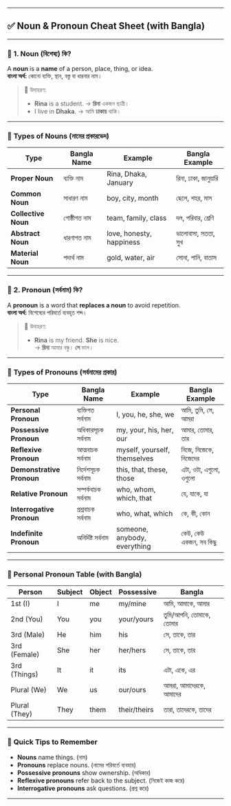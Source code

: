 
---

## ✅ **Noun & Pronoun Cheat Sheet (with Bangla)**

---

### 🔹 **1. Noun (বিশেষ্য) কি?**
A **noun** is a **name** of a person, place, thing, or idea.  
**বাংলা অর্থ:** কোনো ব্যক্তি, স্থান, বস্তু বা ধারনার নাম।

> 📌 উদাহরণ:  
> - **Rina** is a student. → **রিনা** একজন ছাত্রী।  
> - I live in **Dhaka**. → আমি **ঢাকায়** থাকি।

---

### 🔸 **Types of Nouns (নামের প্রকারভেদ)**

| **Type**           | **Bangla Name**     | **Example**                  | **Bangla Example**            |
|---------------------|----------------------|-------------------------------|-------------------------------|
| **Proper Noun**     | ব্যক্তি নাম           | Rina, Dhaka, January         | রিনা, ঢাকা, জানুয়ারি          |
| **Common Noun**     | সাধারণ নাম           | boy, city, month             | ছেলে, শহর, মাস                 |
| **Collective Noun** | গোষ্ঠীগত নাম         | team, family, class          | দল, পরিবার, শ্রেণি            |
| **Abstract Noun**   | ধারণাগত নাম          | love, honesty, happiness     | ভালোবাসা, সততা, সুখ           |
| **Material Noun**   | পদার্থ নাম           | gold, water, air             | সোনা, পানি, বাতাস             |

---

### 🔹 **2. Pronoun (সর্বনাম) কি?**
A **pronoun** is a word that **replaces a noun** to avoid repetition.  
**বাংলা অর্থ:** বিশেষ্যের পরিবর্তে ব্যবহৃত শব্দ।

> 📌 উদাহরণ:  
> - **Rina** is my friend. **She** is nice.  
> → **রিনা** আমার বন্ধু। **সে** ভাল।

---

### 🔸 **Types of Pronouns (সর্বনামের প্রকার)**

| **Type**               | **Bangla Name**        | **Example**                     | **Bangla Example**             |
|-------------------------|-------------------------|----------------------------------|-------------------------------|
| **Personal Pronoun**    | ব্যক্তিগত সর্বনাম        | I, you, he, she, we             | আমি, তুমি, সে, আমরা           |
| **Possessive Pronoun**  | অধিকারসূচক সর্বনাম      | my, your, his, her, our         | আমার, তোমার, তার               |
| **Reflexive Pronoun**   | আত্মবাচক সর্বনাম         | myself, yourself, themselves    | নিজে, নিজেকে, নিজেদের          |
| **Demonstrative Pronoun** | নির্দেশসূচক সর্বনাম     | this, that, these, those        | এটা, ওটা, এগুলো, ওগুলো         |
| **Relative Pronoun**    | সম্পর্কবাচক সর্বনাম      | who, whom, which, that          | যে, যাকে, যা                   |
| **Interrogative Pronoun** | প্রশ্নবাচক সর্বনাম      | who, what, which                | কে, কী, কোন                    |
| **Indefinite Pronoun**  | অনির্দিষ্ট সর্বনাম       | someone, anybody, everything    | কেউ, কেউ একজন, সব কিছু         |

---

### 🔸 **Personal Pronoun Table (with Bangla)**

| **Person**     | **Subject** | **Object** | **Possessive** | **Bangla**                |
|----------------|-------------|------------|----------------|----------------------------|
| 1st (I)        | I           | me         | my/mine        | আমি, আমাকে, আমার          |
| 2nd (You)      | You         | you        | your/yours     | তুমি/আপনি, তোমাকে, তোমার  |
| 3rd (Male)     | He          | him        | his            | সে, তাকে, তার              |
| 3rd (Female)   | She         | her        | her/hers       | সে, তাকে, তার              |
| 3rd (Things)   | It          | it         | its            | এটা, একে, এর                |
| Plural (We)    | We          | us         | our/ours       | আমরা, আমাদেরকে, আমাদের     |
| Plural (They)  | They        | them       | their/theirs   | তারা, তাদেরকে, তাদের       |

---

### 🧠 **Quick Tips to Remember**

- **Nouns** name things. (নাম)
- **Pronouns** replace nouns. (নামের পরিবর্তে ব্যবহার)
- **Possessive pronouns** show ownership. (অধিকার)
- **Reflexive pronouns** refer back to the subject. (নিজেই কাজ করে)
- **Interrogative pronouns** ask questions. (প্রশ্ন করে)

---

